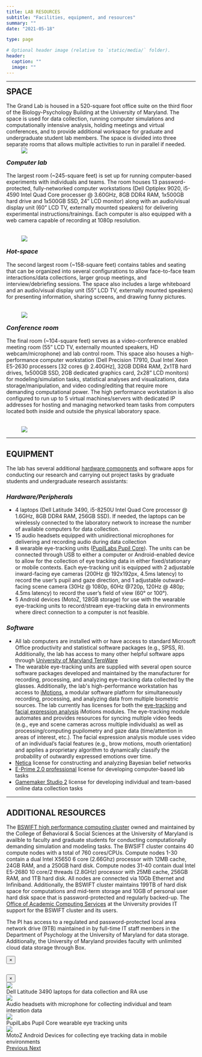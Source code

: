 ```yaml
---
title: LAB RESOURCES
subtitle: "Facilities, equipment, and resources"
summary: ""
date: "2021-05-18"

type: page

# Optional header image (relative to `static/media/` folder).
header:
  caption: ""
  image: ""
---
```

<hr>
<div class = "lab-description">
  <div class = "row">
    <div class = "col-sm-9 lab-text">
      <h2 style = "margin-top:0">SPACE</h2>
      The Grand Lab is housed in a 520-square foot office suite on the third floor of the Biology-Psychology Building at the University of Maryland. The space is used for data collection, running computer simulations and computationally intensive analysis, holding meetings and virtual conferences, and to provide additional workspace for graduate and undergraduate student lab members. The space is divided into three separate rooms that allows multiple activities to run in parallel if needed.
    </div>
    <div class = "col-sm-3 lab-img">
      <figure style = "margin-top: 0rem">
        <img class = "zoomable-img" src="/research/photos/labLayout-small.png" data-toggle = "modal" data-target = "#zoom-modal" data-full-image = "/research/photos/labLayout.png" data-modal-caption = "Lab space layout"/>
        <!-- <figcaption class = "zoomable-caption">Click image to zoom</figcaption> -->
      </figure>
    </div>
  </div>

  <div class = "row">
    <div class = "col-sm-8 lab-text">
      <h3 style="margin-top: 0; font-style: italic">Computer lab</h3>
      The largest room (~245-square feet) is set up for running computer-based experiments with individuals and teams. The room houses 13 password-protected, fully-networked computer workstations (Dell Optiplex 9020, i5-4590 Intel Quad Core processer @ 3.60GHz, 8GB DDR4 RAM, 1x500GB hard drive and 1x500GB SSD, 24” LCD monitor) along with an audio/visual display unit (60” LCD TV, externally mounted speakers) for delivering experimental instructions/trainings. Each computer is also equipped with a web camera capable of recording at 1080p resolution.
    </div>
    <div class = "col-sm-4 lab-img">
      <figure style = "margin-top: 2rem">
        <img class = "zoomable-img" src="/research/photos/computerLab-small.png" data-toggle = "modal" data-target = "#zoom-modal" data-full-image = "/research/photos/computerLab.png" data-modal-caption = "Main computer lab for individual and team data collections"/>
        <!-- <figcaption class = "zoomable-caption">Click image to zoom</figcaption> -->
      </figure>
    </div>
  </div>

  <div class = "row">
    <div class = "col-sm-8 lab-text">
      <h3 style="margin-top: 1rem; font-style: italic">Hot-space</h3>
      The second largest room (~158-square feet) contains tables and seating that can be organized into several configurations to allow face-to-face team interactions/data collections, larger group meetings, and interview/debriefing sessions. The space also includes a large whiteboard and an audio/visual display unit (55” LCD TV, externally mounted speakers) for presenting information, sharing screens, and drawing funny pictures.
    </div>
    <div class = "col-sm-4 lab-img">
      <figure style = "margin-top: 2rem">
        <img class = "zoomable-img" src="/research/photos/hotSpace-small.png" data-toggle = "modal" data-target = "#zoom-modal" data-full-image = "/research/photos/hotSpace.png" data-modal-caption = "Configurable hot-space for data collection, meetings, and debriefs"/>
        <!-- <figcaption class = "zoomable-caption">Click image to zoom</figcaption> -->
      </figure>
    </div>
  </div>

  <div class = "row">
    <div class = "col-sm-8 lab-text">
      <h3 style="margin-top: 1rem; font-style: italic">Conference room</h3>
      The final room (~104-square feet) serves as a video-conference enabled meeting room (55” LCD TV, externally mounted speakers, HD webcam/microphone) and lab control room. This space also houses a high-performance computer workstation (Dell Precision T7910, Dual Intel Xeon E5-2630 processers [32 cores @ 2.40GHz], 32GB DDR4 RAM, 2x1TB hard drives, 1x500GB SSD, 2GB dedicated graphics card, 2x28” LCD monitors) for modeling/simulation tasks, statistical analyses and visualizations, data storage/manipulation, and video coding/editing that require more demanding computational power. The high performance workstation is also configured to run up to 5 virtual machines/servers with dedicated IP addresses for hosting and managing networked team tasks from computers located both inside and outside the physical laboratory space.
    </div>
    <div class = "col-sm-4 lab-img">
      <figure style = "margin-top: 2rem">
        <img class = "zoomable-img" src="/research/photos/conferenceRoom-small.png" data-toggle = "modal" data-target = "#zoom-modal" data-full-image = "/research/photos/conferenceRoom.png" data-modal-caption = "Conference meeting and work area for high-performance computing">
        <!-- <figcaption class = "zoomable-caption">Click image to zoom</figcaption> -->
      </figure>
    </div>
  </div>
  <hr>
</div>

## EQUIPMENT
The lab has several additional <a href = "#" data-toggle = "modal" data-target = "#carousel-modal">hardware components</a> and software apps for conducting our research and carrying out project tasks by graduate students and undergraduate research assistants:
### *Hardware/Peripherals*
- 4 laptops (Dell Latitude 3490, i5-8250U Intel Quad Core processor @ 1.6GHz, 8GB DDR4 RAM, 256GB SSD). If needed, the laptops can be wirelessly connected to the laboratory network to increase the number of available computers for data collection.
- 15 audio headsets equipped with unidirectional microphones for delivering and recording audio during data collection
- 8 wearable eye-tracking units ([PupilLabs Pupil Core](https://pupil-labs.com/products/core/)). The units can be connected through USB to either a computer or Android-enabled device to allow for the collection of eye tracking data in either fixed/stationary or mobile contexts. Each eye-tracking unit is equipped with 2 adjustable inward-facing eye cameras (200Hz @ 192x192px, 4.5ms latency) to record the user’s pupil and gaze direction, and 1 adjustable outward-facing scene camera (30Hz @ 1080p, 60Hz @720p, 120Hz @ 480p; 4.5ms latency) to record the user’s field of view (60° or 100°).
- 5 Android devices (MotoZ, 128GB storage) for use with the wearable eye-tracking units to record/stream eye-tracking data in environments where direct connection to a computer is not feasible.

### *Software*
- All lab computers are installed with or have access to standard Microsoft Office productivity and statistical software packages (e.g., SPSS, R). Additionally, the lab has access to many other helpful software apps through [University of Maryland TerpWare](https://terpware.umd.edu/Windows)
- The wearable eye-tracking units are supplied with several open source software packages developed and maintained by the manufacturer for recording, processing, and analyzing eye-tracking data collected by the glasses. Additionally, the lab's high-performance workstation has access to [iMotions](https://imotions.com/), a modular software platform for simultaneously recording, processing, and analyzing data from multiple biometric sources. The lab currently has licenses for both the [eye-tracking](https://imotions.com/eye-tracking/) and [facial expression analysis](https://imotions.com/biosensor/fea-facial-expression-analysis/) iMotions modules. The eye-tracking module automates and provides resources for syncing multiple video feeds (e.g., eye and scene cameras across multiple individuals) as well as processing/computing pupilometry and gaze data (time/attention in areas of interest, etc.). The facial expression analysis module uses video of an individual’s facial features (e.g., brow motions, mouth orientation) and applies a proprietary algorithm to dynamically classify the probability of outwardly expressed emotions over time.
- [Netica](https://www.norsys.com/netica.html) license for constructing and analyzing Bayesian belief networks
- [E-Prime 2.0 professional](https://pstnet.com/) license for developing computer-based lab tasks
- [Gamemaker Studio 2](https://www.yoyogames.com/en/gamemaker) license for developing individual and team-based online data collection tasks
<hr>

## ADDITIONAL RESOURCES
The [BSWIFT high performance computing cluster](https://oacs.umd.edu/oacs-cloud/bsos-high-performance-computing-cluster) owned and maintained by the College of Behavioral & Social Sciences at the University of Maryland is availble to faculty and graduate students for conducting computationally demanding simulation and modeling tasks. The BWSIFT cluster contains 40 compute nodes with a total of 760 cores/CPUs. Compute nodes 1-30 contain a dual Intel X5650 6 core (2.66Ghz) processor with 12MB cache, 24GB RAM, and a 250GB hard disk. Compute nodes 31-40 contain dual Intel E5-2680 10 core/2 threads (2.8GHz) processor with 25MB cache, 256GB RAM, and 1TB hard disk. All nodes are connected via 10Gb Ethernet and Infiniband. Additionally, the BSWIFT cluster maintains 199TB of hard disk space for computations and mid-term storage and 10GB of personal user hard disk space that is password-protected and regularly backed-up. The [Office of Academic Computing Services](https://oacs.umd.edu/) at the University provides IT support for the BSWIFT cluster and its users.

The PI has access to a regulated and password-protected local area network drive (9TB) maintained in by full-time IT staff members in the Department of Psychology at the University of Maryland for data storage. Additionally, the University of Maryland provides faculty with unlimited cloud data storage through Box.

<!-- Single-image modal code -->
<div class = "modal fade" id = "zoom-modal" tabindex = "-1" role = "dialog" aria-hidden="true">
  <div class="modal-dialog modal-lg" role="document">
    <div class="modal-content">
      <div class="modal-header">
        <button type="button" class="close" data-dismiss="modal" aria-label="Close">
          <span aria-hidden="true">×</span>
        </button>
      </div>
      <div class="modal-body">
        <figure>
          <img class="zoomed-img d-block w-100" id = "imageZoom">
          <figcaption class = "zoomed-caption"></figcaption>
        </figure>
      </div>
    </div>
  </div>
</div>

<!-- Carousel modal code -->
<div class = "modal fade" id = "carousel-modal" tabindex = "-1" role = "dialog" aria-hidden="true">
  <div class="modal-dialog modal-lg" role="document">
    <div class="modal-content">
      <div class="modal-header">
        <button type="button" class="close" data-dismiss="modal" aria-label="Close">
          <span aria-hidden="true">×</span>
        </button>
      </div>
      <div class="modal-body">
        <div id = "carousel-images" class = "carousel slide" data-ride = "carousel" data-interval = "false">
          <div class = "carousel-inner">
            <div class = "carousel-item active">
              <img class = "zoomed-img d-block w-100" src="/research/photos/laptops.png">
              <figcaption>Dell Latitude 3490 laptops for data collection and RA use</figcaption>
            </div>
            <div class = "carousel-item">
              <img class = "zoomed-img d-block w-100" src="/research/photos/headset.png">
              <figcaption>Audio headsets with microphone for collecting individual and team interation data</figcaption>
            </div>
            <div class = "carousel-item">
              <img class = "zoomed-img d-block w-100" src="/research/photos/eyeTracker.png">
              <figcaption>PupilLabs Pupil Core wearable eye tracking units</figcaption>
            </div>
            <div class = "carousel-item">
              <img class = "zoomed-img d-block w-100" src="/research/photos/motoPhone.png">
              <figcaption>MotoZ Android Devices for collecting eye tracking data in mobile environments</figcaption>
            </div>
            <a class="carousel-control-prev" href="#carousel-images" role="button" data-slide="prev">
              <span class="carousel-control-prev-icon" aria-hidden="true"></span>
              <span class="sr-only">Previous</span>
            </a>
            <a class="carousel-control-next" href="#carousel-images" role="button" data-slide="next">
              <span class="carousel-control-next-icon" aria-hidden="true"></span>
              <span class="sr-only">Next</span>
            </a>
          </div>
        </div>
      </div>
    </div>
  </div>
</div>